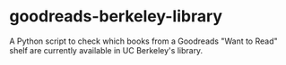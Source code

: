 # goodreads-berkeley-library
A Python script to check which books from a Goodreads "Want to Read" shelf are currently available in UC Berkeley's library.
